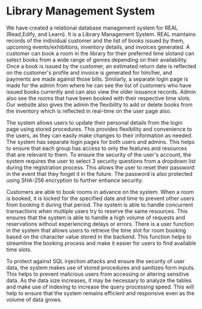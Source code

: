 # Library Management System
We have created a relational database management system for REAL (Read,Edify, and Learn). It is a Library Management System. REAL maintains records of the individual customer and the list of books issued by them, upcoming events/exhibitions, inventory details,
and invoices generated. A customer can book a room in the library for their preferred time slotand can select books from a wide range of genres depending on their availability. Once a book is issued by the customer, an estimated return date is reflected on the customer's profile and invoice
is generated for him/her, and payments are made against those bills. Similarly, a separate login page is made for the admin from where he can see the list of customers who have issued books currently and can also view the older issuance records. Admin also see the rooms that have been
booked with their respective time slots. Our website also gives the admin the flexibility to add or delete books from the inventory which is reflected in real-time on the user page also.

The system allows users to update their personal details from the login page using stored
procedures. This provides flexibility and convenience to the users, as they can easily make
changes to their information as needed. The system has separate login pages for both users and
admins. This helps to ensure that each group has access to only the features and resources that
are relevant to them. To ensure the security of the user's account, the system requires the user to
select 3 security questions from a dropdown list during the registration process. This allows the
user to reset their password in the event that they forget it in the future. The password is also
protected using SHA-256 encryption to further enhance security.

Customers are able to book rooms in advance on the system. When a room is booked, it is locked
for the specified date and time to prevent other users from booking it during that period. The
system is able to handle concurrent transactions when multiple users try to reserve the same
resources. This ensures that the system is able to handle a high volume of requests and
reservations without experiencing delays or errors. There is a user function in the system that
allows users to retrieve the time slot for room booking based on the character value stored in the
backend. This function helps to streamline the booking process and make it easier for users to
find available time slots.

To protect against SQL injection attacks and ensure the security of user data, the system makes
use of stored procedures and sanitizes form inputs. This helps to prevent malicious users from
accessing or altering sensitive data. As the data size increases, it may be necessary to analyze the
tables and make use of indexing to increase the query processing speed. This will help to ensure
that the system remains efficient and responsive even as the volume of data grows.
